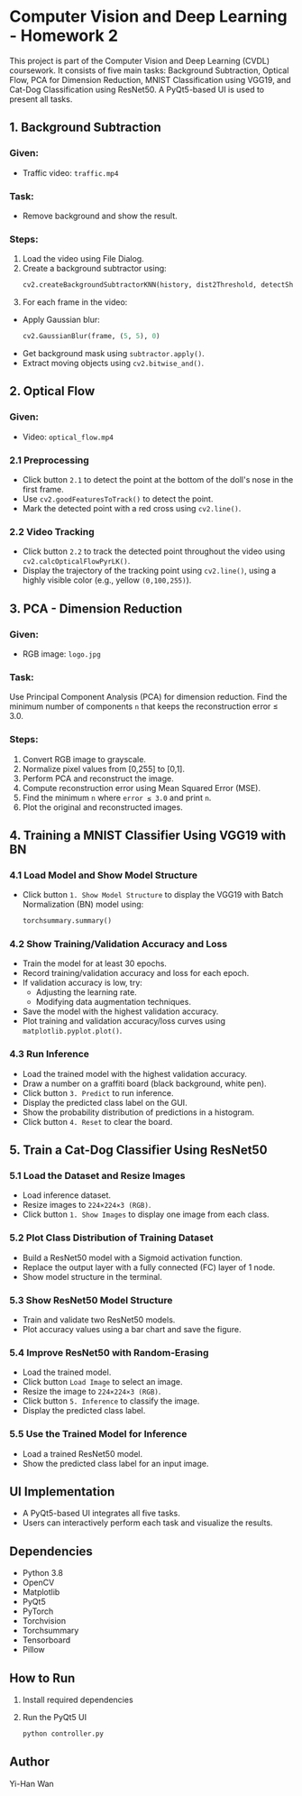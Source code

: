 # Computer Vision and Deep Learning - Homework 2

This project is part of the Computer Vision and Deep Learning (CVDL) coursework. It consists of five main tasks: Background Subtraction, Optical Flow, PCA for Dimension Reduction, MNIST Classification using VGG19, and Cat-Dog Classification using ResNet50. A PyQt5-based UI is used to present all tasks.

## 1. Background Subtraction  
### Given:  
- Traffic video: `traffic.mp4`  

### Task:  
- Remove background and show the result.  

### Steps:  
1. Load the video using File Dialog.  
2. Create a background subtractor using:  
    ```python
    cv2.createBackgroundSubtractorKNN(history, dist2Threshold, detectShadows=True)
    ```
3. For each frame in the video:
- Apply Gaussian blur:
    ```python
    cv2.GaussianBlur(frame, (5, 5), 0)
    ```
- Get background mask using `subtractor.apply()`.
- Extract moving objects using `cv2.bitwise_and()`.

## 2. Optical Flow
### Given: 
- Video: `optical_flow.mp4`

### 2.1 Preprocessing
- Click button `2.1` to detect the point at the bottom of the doll's nose in the first frame.
- Use `cv2.goodFeaturesToTrack()` to detect the point.
- Mark the detected point with a red cross using `cv2.line()`.

### 2.2 Video Tracking
- Click button `2.2` to track the detected point throughout the video using `cv2.calcOpticalFlowPyrLK()`.
- Display the trajectory of the tracking point using `cv2.line()`, using a highly visible color (e.g., yellow `(0,100,255)`).

## 3. PCA - Dimension Reduction
### Given: 
- RGB image: `logo.jpg`

### Task:
Use Principal Component Analysis (PCA) for dimension reduction.
Find the minimum number of components `n` that keeps the reconstruction error ≤ 3.0.

### Steps:
1. Convert RGB image to grayscale.
2. Normalize pixel values from [0,255] to [0,1].
3. Perform PCA and reconstruct the image.
4. Compute reconstruction error using Mean Squared Error (MSE).
5. Find the minimum `n` where `error ≤ 3.0` and print `n`.
6. Plot the original and reconstructed images.

## 4. Training a MNIST Classifier Using VGG19 with BN
### 4.1 Load Model and Show Model Structure
- Click button `1. Show Model Structure` to display the VGG19 with Batch Normalization (BN) model using:
    ```python
    torchsummary.summary()
    ```

### 4.2 Show Training/Validation Accuracy and Loss
- Train the model for at least 30 epochs.
- Record training/validation accuracy and loss for each epoch.
- If validation accuracy is low, try:
    - Adjusting the learning rate.
    - Modifying data augmentation techniques.
- Save the model with the highest validation accuracy.
- Plot training and validation accuracy/loss curves using `matplotlib.pyplot.plot()`.

### 4.3 Run Inference
- Load the trained model with the highest validation accuracy.
- Draw a number on a graffiti board (black background, white pen).
- Click button `3. Predict` to run inference.
- Display the predicted class label on the GUI.
- Show the probability distribution of predictions in a histogram.
- Click button `4. Reset` to clear the board.

## 5. Train a Cat-Dog Classifier Using ResNet50
### 5.1 Load the Dataset and Resize Images
- Load inference dataset.
- Resize images to `224×224×3 (RGB)`.
- Click button `1. Show Images` to display one image from each class.

### 5.2 Plot Class Distribution of Training Dataset
- Build a ResNet50 model with a Sigmoid activation function.
- Replace the output layer with a fully connected (FC) layer of 1 node.
- Show model structure in the terminal.

### 5.3 Show ResNet50 Model Structure
- Train and validate two ResNet50 models.
- Plot accuracy values using a bar chart and save the figure.

### 5.4 Improve ResNet50 with Random-Erasing
- Load the trained model.
- Click button `Load Image` to select an image.
- Resize the image to `224×224×3 (RGB)`.
- Click button `5. Inference` to classify the image.
- Display the predicted class label.

### 5.5 Use the Trained Model for Inference
- Load a trained ResNet50 model.
- Show the predicted class label for an input image.

## UI Implementation  
- A PyQt5-based UI integrates all five tasks.  
- Users can interactively perform each task and visualize the results.

## Dependencies  
- Python 3.8  
- OpenCV  
- Matplotlib
- PyQt5  
- PyTorch  
- Torchvision
- Torchsummary
- Tensorboard
- Pillow

## How to Run 
1. Install required dependencies

2. Run the PyQt5 UI
    ``` sh
    python controller.py
    ```

## Author
Yi-Han Wan